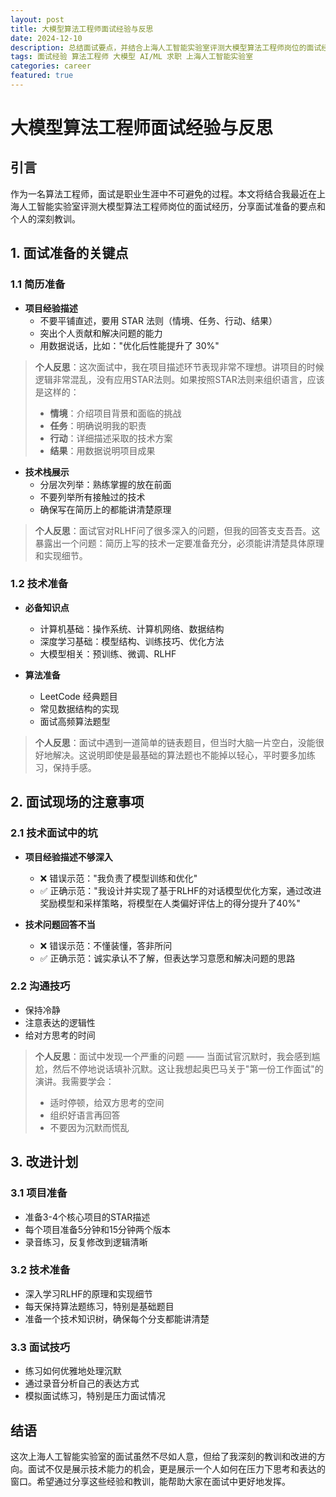 ```yaml
---
layout: post
title: 大模型算法工程师面试经验与反思
date: 2024-12-10
description: 总结面试要点，并结合上海人工智能实验室评测大模型算法工程师岗位的面试经历，分享深刻教训
tags: 面试经验 算法工程师 大模型 AI/ML 求职 上海人工智能实验室
categories: career
featured: true
---
```


# 大模型算法工程师面试经验与反思

## 引言
作为一名算法工程师，面试是职业生涯中不可避免的过程。本文将结合我最近在上海人工智能实验室评测大模型算法工程师岗位的面试经历，分享面试准备的要点和个人的深刻教训。

## 1. 面试准备的关键点

### 1.1 简历准备
- **项目经验描述**
  - 不要平铺直述，要用 STAR 法则（情境、任务、行动、结果）
  - 突出个人贡献和解决问题的能力
  - 用数据说话，比如："优化后性能提升了 30%"

> **个人反思**：这次面试中，我在项目描述环节表现非常不理想。讲项目的时候逻辑非常混乱，没有应用STAR法则。如果按照STAR法则来组织语言，应该是这样的：
> - **情境**：介绍项目背景和面临的挑战
> - **任务**：明确说明我的职责
> - **行动**：详细描述采取的技术方案
> - **结果**：用数据说明项目成果
  
- **技术栈展示**
  - 分层次列举：熟练掌握的放在前面
  - 不要列举所有接触过的技术
  - 确保写在简历上的都能讲清楚原理

> **个人反思**：面试官对RLHF问了很多深入的问题，但我的回答支支吾吾。这暴露出一个问题：简历上写的技术一定要准备充分，必须能讲清楚具体原理和实现细节。

### 1.2 技术准备
- **必备知识点**
  - 计算机基础：操作系统、计算机网络、数据结构
  - 深度学习基础：模型结构、训练技巧、优化方法
  - 大模型相关：预训练、微调、RLHF
  
- **算法准备**
  - LeetCode 经典题目
  - 常见数据结构的实现
  - 面试高频算法题型

> **个人反思**：面试中遇到一道简单的链表题目，但当时大脑一片空白，没能很好地解决。这说明即使是最基础的算法题也不能掉以轻心，平时要多加练习，保持手感。

## 2. 面试现场的注意事项

### 2.1 技术面试中的坑
- **项目经验描述不够深入**
  - ❌ 错误示范："我负责了模型训练和优化"
  - ✅ 正确示范："我设计并实现了基于RLHF的对话模型优化方案，通过改进奖励模型和采样策略，将模型在人类偏好评估上的得分提升了40%"

- **技术问题回答不当**
  - ❌ 错误示范：不懂装懂，答非所问
  - ✅ 正确示范：诚实承认不了解，但表达学习意愿和解决问题的思路

### 2.2 沟通技巧
- 保持冷静
- 注意表达的逻辑性
- 给对方思考的时间

> **个人反思**：面试中发现一个严重的问题 —— 当面试官沉默时，我会感到尴尬，然后不停地说话填补沉默。这让我想起奥巴马关于"第一份工作面试"的演讲。我需要学会：
> - 适时停顿，给双方思考的空间
> - 组织好语言再回答
> - 不要因为沉默而慌乱

## 3. 改进计划

### 3.1 项目准备
- 准备3-4个核心项目的STAR描述
- 每个项目准备5分钟和15分钟两个版本
- 录音练习，反复修改到逻辑清晰

### 3.2 技术准备
- 深入学习RLHF的原理和实现细节
- 每天保持算法题练习，特别是基础题目
- 准备一个技术知识树，确保每个分支都能讲清楚

### 3.3 面试技巧
- 练习如何优雅地处理沉默
- 通过录音分析自己的表达方式
- 模拟面试练习，特别是压力面试情况

## 结语
这次上海人工智能实验室的面试虽然不尽如人意，但给了我深刻的教训和改进的方向。面试不仅是展示技术能力的机会，更是展示一个人如何在压力下思考和表达的窗口。希望通过分享这些经验和教训，能帮助大家在面试中更好地发挥。


